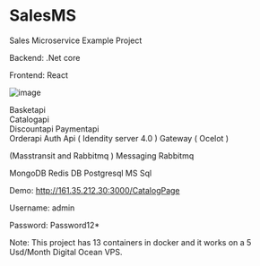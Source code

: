 # SalesMS
Sales Microservice Example Project

Backend: .Net core

Frontend: React

![image](https://github.com/fkbeys/SalesMS/assets/22965048/6e133b2f-98cf-4acd-834f-48477d23142c)
 
Basketapi   
Catalogapi  
Discountapi 
Paymentapi    
Orderapi
Auth Api   ( Idendity server 4.0 ) 
Gateway ( Ocelot )

(Masstransit and Rabbitmq )
Messaging  Rabbitmq

MongoDB
Redis DB
Postgresql
MS Sql



Demo: http://161.35.212.30:3000/CatalogPage

Username: admin

Password: Password12*

Note: This project has 13 containers in docker and it works on a 5 Usd/Month Digital Ocean VPS.

